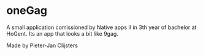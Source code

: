 # oneGag

A small application comissioned by Native apps II in 3th year of bachelor at HoGent.
Its an app that looks a bit like 9gag.

Made by Pieter-Jan Clijsters

